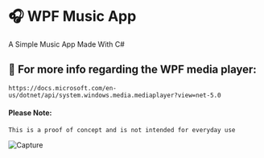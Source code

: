 # :headphones: WPF Music App
A Simple Music App Made With C#


## :signal_strength: For more info regarding the WPF media player: 

    https://docs.microsoft.com/en-us/dotnet/api/system.windows.media.mediaplayer?view=net-5.0
    
#### Please Note: 
    This is a proof of concept and is not intended for everyday use
![Capture](https://user-images.githubusercontent.com/54542639/110078064-03313b80-7d3c-11eb-9ff3-78a89ba927fe.PNG)

